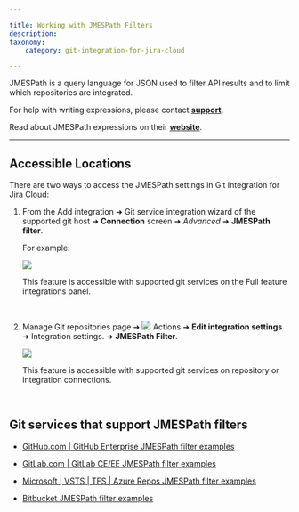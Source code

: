 ```yaml
---

title: Working with JMESPath Filters
description:
taxonomy:
    category: git-integration-for-jira-cloud

---
```


JMESPath is a query language for JSON used to filter API results and to limit which repositories are integrated.

For help with writing expressions, please contact [**support**](support@gitkraken.com).

Read about JMESPath expressions on their [**website**](http://jmespath.org/).

* * *

## Accessible Locations

There are two ways to access the JMESPath settings in Git Integration for Jira Cloud:

1.  From the Add integration ➜ Git service integration wizard of the supported git host ➜ **Connection** screen ➜ _Advanced_ ➜ **JMESPath filter**.

    For example:

    ![](/wp-content/uploads/gij-cloud-connect-github-example-advanced-jmespath.png)
    
    This feature is accessible with supported git services on the Full feature integrations panel.

<br>

2. Manage Git repositories page ➜ <img src='/wp-content/uploads/actions-icon.png' /> Actions ➜ <b>Edit integration settings</b> ➜ Integration settings. ➜ <b>JMESPath Filter</b>.

    ![](/wp-content/uploads/gij-gitcloud-jmespath-actions-settings.png)

    This feature is accessible with supported git services on repository or integration connections.

<br>

## Git services that support JMESPath filters

*   [GitHub.com | GitHub Enterprise JMESPath filter examples](/git-integration-for-jira-cloud/github-com-github-enterprise-jmespath-filter-examples-gij-cloud)

*   [GitLab.com | GitLab CE/EE JMESPath filter examples](/git-integration-for-jira-cloud/gitlab-com-gitlab-ce-ee-jmespath-filter-examples-gij-cloud)

*   [Microsoft | VSTS | TFS | Azure Repos JMESPath filter examples](/git-integration-for-jira-cloud/microsoft-vsts-tfs-azure-repos-jmespath-filter-examples-gij-cloud)

*   [Bitbucket JMESPath filter examples](/git-integration-for-jira-cloud/bitbucket-jmespath-filter-examples-gij-cloud)

